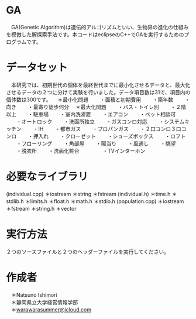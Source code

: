 # GA
　GA(Genetic Algorithm)は遺伝的アルゴリズムといい、生物界の進化の仕組みを模倣した解探索手法です。本コードはeclipseのC++でGAを実行するためのプログラムです。

# データセット
　本研究では、初期世代の個体を最終世代までに最小化させるデータと、最大化させるデータの２つに分けて実験を行いました。データ項目数は31で、項目内の個体数は300です。
　＊最小化問題
 　　・面積と初期費用
 　　・築年数
 　　・向き
 　　・最寄り徒歩何分
　＊最大化問題
 　　・バス・トイレ別
 　　・２階以上
 　　・駐車場
 　　・室内洗濯置
 　　・エアコン
 　　・ペット相談可
 　　・オートロック
 　　・洗面所独立
 　　・ガスコンロ対応
 　　・システムキッチン
 　　・IH
 　　・都市ガス
 　　・プロパンガス
 　　・２口コンロ３口コンロ
 　　・押入れ
 　　・クローゼット
 　　・シューズボックス
 　　・ロフト
 　　・フローリング
 　　・角部屋
 　　・陽当り
 　　・風通し
 　　・眺望
 　　・脱衣所
 　　・洗面化粧台 　　
 　　・TVインターホン 
 
# 必要なライブラリ
(individual.cpp)
＊iostream
＊string
＊fstream
(individual.h)
＊time.h
＊stdlib.h
＊limits.h
＊float.h
＊math.h
＊stdio.h
(population.cpp)
＊iostream
＊fstream
＊string.h
＊vector
 
# 実行方法
２つのソースファイルと２つのヘッダーファイルを実行してください。
 
# 作成者
　＊Natsuno Ishimori  
　＊静岡県立大学経営情報学部  
　＊warawarasummer@icloud.com  
 

